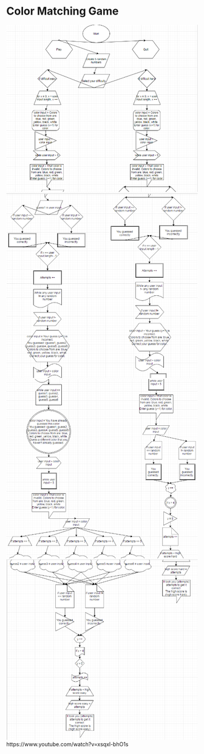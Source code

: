 # Color Matching Game
<img src="Flow Chart pt1.PNG" alt="Flow chart pt1 img">
<img src="Flow Chart pt2.PNG" alt="Flow chart pt2 img">
<img src="Flow Chart pt3.PNG" alt="Flow chart pt3 img">
<img src="Flow Chart pt4.PNG" alt="Flow chart pt4 img">
https://www.youtube.com/watch?v=xsqxl-bhO1s
